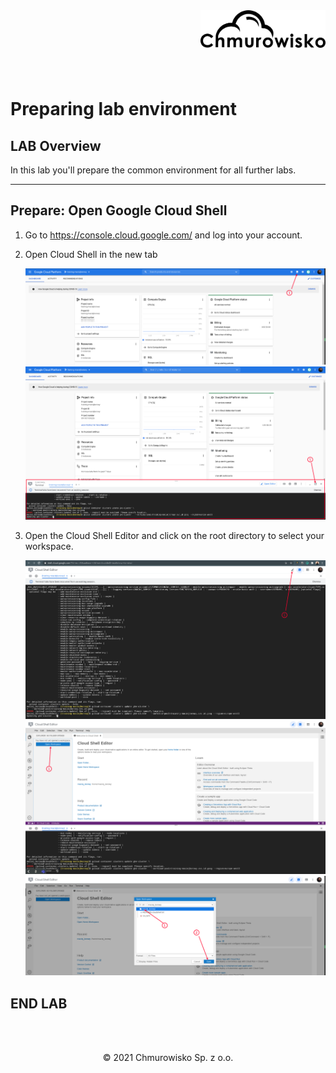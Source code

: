 <img src="../../../img/logo.png" alt="Chmurowisko logo" width="200" align="right">
<br><br>
<br><br>
<br><br>

# Preparing lab environment

## LAB Overview

In this lab you'll prepare the common environment for all further labs.

---

## Prepare: Open Google Cloud Shell

1. Go to https://console.cloud.google.com/ and log into your account.
1. Open Cloud Shell in the new tab

   ![](./img/01_open_cloud_shell.png)
   ![](./img/02_open_cloud_shell_in_new_tab.png)

1. Open the Cloud Shell Editor and click on the root directory to select your workspace.

   ![](./img/03_open_editor.png)
   ![](./img/04_open_workspace.png)
   ![](./img/05_choose_workspace.png)

## END LAB

<br>
<br>
<center><p>&copy; 2021 Chmurowisko Sp. z o.o.<p></center>
